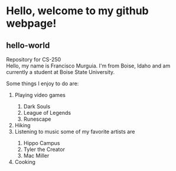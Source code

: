 # **Hello, welcome to my github webpage!**
## hello-world
<p>Repository for CS-250<br>
Hello, my name is Francisco Murguia. I'm from Boise, Idaho and am currently a student at Boise State University.</p>

<p>Some things I enjoy to do are:</p>
<ol>
<li>Playing video games</li>
<ol>
  <li>Dark Souls</li>
  <li>League of Legends</li>
  <li>Runescape</li>
  </ol>

<li>Hiking</li>

<li>Listening to music some of my favorite artists are</li>
<ol>
  <li>Hippo Campus</li>
  <li>Tyler the Creator</li>
  <li>Mac Miller</li>
  </ol>
<li>Cooking</li>
</ol>
